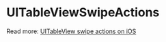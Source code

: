 # UITableViewSwipeActions

Read more: [UITableView swipe actions on iOS](https://augmentedcode.io/2019/02/03/uitableview-swipe-actions-on-ios/)
